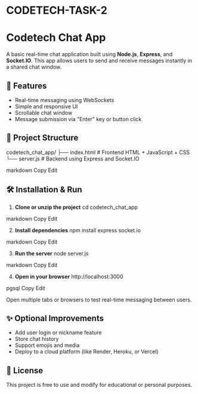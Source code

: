 # CODETECH-TASK-2
# Codetech Chat App

A basic real-time chat application built using **Node.js**, **Express**, and **Socket.IO**. This app allows users to send and receive messages instantly in a shared chat window.

## 🚀 Features

- Real-time messaging using WebSockets
- Simple and responsive UI
- Scrollable chat window
- Message submission via "Enter" key or button click

## 📁 Project Structure

codetech_chat_app/
├── index.html # Frontend HTML + JavaScript + CSS
└── server.js # Backend using Express and Socket.IO

markdown
Copy
Edit

## 🛠️ Installation & Run

1. **Clone or unzip the project**
cd codetech_chat_app

markdown
Copy
Edit

2. **Install dependencies**
npm install express socket.io

markdown
Copy
Edit

3. **Run the server**
node server.js

markdown
Copy
Edit

4. **Open in your browser**
http://localhost:3000

pgsql
Copy
Edit

Open multiple tabs or browsers to test real-time messaging between users.

## ✨ Optional Improvements

- Add user login or nickname feature
- Store chat history
- Support emojis and media
- Deploy to a cloud platform (like Render, Heroku, or Vercel)

## 📄 License

This project is free to use and modify for educational or personal purposes.
